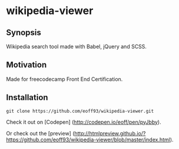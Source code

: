 # wikipedia-viewer

## Synopsis

Wikipedia search tool made with Babel, jQuery and SCSS.

## Motivation

Made for freecodecamp Front End Certification.

## Installation

`git clone https://github.com/eoff93/wikipedia-viewer.git`

Check it out on [Codepen] (http://codepen.io/eoff/pen/pyJbby).

Or check out the [preview] (http://htmlpreview.github.io/?https://github.com/eoff93/wikipedia-viewer/blob/master/index.html).

